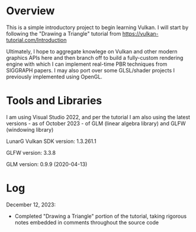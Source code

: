 # Overview
This is a simple introductory project to begin learning Vulkan.
I will start by following the "Drawing a Triangle" tutorial from https://vulkan-tutorial.com/Introduction

Ultimately, I hope to aggregate knowlege on Vulkan and other modern graphics APIs here and then branch off to build a fully-custom rendering engine with which I can implement real-time PBR techniques from SIGGRAPH papers. I may also port over some GLSL/shader projects I previously implemented using OpenGL. 

# Tools and Libraries
I am using Visual Studio 2022, and per the tutorial I am also using the latest versions - as of October 2023 - of GLM (linear algebra library) and GLFW (windowing library)

LunarG Vulkan SDK version: 1.3.261.1

GLFW version: 3.3.8

GLM version: 0.9.9 (2020-04-13)

# Log
December 12, 2023:
* Completed "Drawing a Triangle" portion of the tutorial, taking rigorous notes embedded in comments throughout the source code

